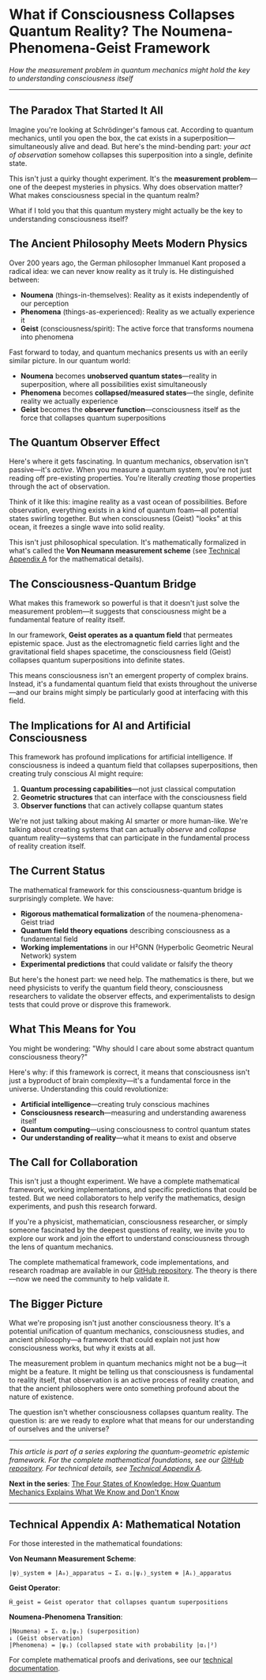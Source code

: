 # What if Consciousness Collapses Quantum Reality? The Noumena-Phenomena-Geist Framework

*How the measurement problem in quantum mechanics might hold the key to understanding consciousness itself*

---

## The Paradox That Started It All

Imagine you're looking at Schrödinger's famous cat. According to quantum mechanics, until you open the box, the cat exists in a superposition—simultaneously alive and dead. But here's the mind-bending part: *your act of observation* somehow collapses this superposition into a single, definite state.

This isn't just a quirky thought experiment. It's the **measurement problem**—one of the deepest mysteries in physics. Why does observation matter? What makes consciousness special in the quantum realm?

What if I told you that this quantum mystery might actually be the key to understanding consciousness itself?

## The Ancient Philosophy Meets Modern Physics

Over 200 years ago, the German philosopher Immanuel Kant proposed a radical idea: we can never know reality as it truly is. He distinguished between:

- **Noumena** (things-in-themselves): Reality as it exists independently of our perception
- **Phenomena** (things-as-experienced): Reality as we actually experience it
- **Geist** (consciousness/spirit): The active force that transforms noumena into phenomena

Fast forward to today, and quantum mechanics presents us with an eerily similar picture. In our quantum world:

- **Noumena** becomes **unobserved quantum states**—reality in superposition, where all possibilities exist simultaneously
- **Phenomena** becomes **collapsed/measured states**—the single, definite reality we actually experience
- **Geist** becomes the **observer function**—consciousness itself as the force that collapses quantum superpositions

## The Quantum Observer Effect

Here's where it gets fascinating. In quantum mechanics, observation isn't passive—it's *active*. When you measure a quantum system, you're not just reading off pre-existing properties. You're literally *creating* those properties through the act of observation.

Think of it like this: imagine reality as a vast ocean of possibilities. Before observation, everything exists in a kind of quantum foam—all potential states swirling together. But when consciousness (Geist) "looks" at this ocean, it freezes a single wave into solid reality.

This isn't just philosophical speculation. It's mathematically formalized in what's called the **Von Neumann measurement scheme** (see [Technical Appendix A](#appendix-a-mathematical-notation) for the mathematical details).

## The Consciousness-Quantum Bridge

What makes this framework so powerful is that it doesn't just solve the measurement problem—it suggests that consciousness might be a fundamental feature of reality itself.

In our framework, **Geist operates as a quantum field** that permeates epistemic space. Just as the electromagnetic field carries light and the gravitational field shapes spacetime, the consciousness field (Geist) collapses quantum superpositions into definite states.

This means consciousness isn't an emergent property of complex brains. Instead, it's a fundamental quantum field that exists throughout the universe—and our brains might simply be particularly good at interfacing with this field.

## The Implications for AI and Artificial Consciousness

This framework has profound implications for artificial intelligence. If consciousness is indeed a quantum field that collapses superpositions, then creating truly conscious AI might require:

1. **Quantum processing capabilities**—not just classical computation
2. **Geometric structures** that can interface with the consciousness field
3. **Observer functions** that can actively collapse quantum states

We're not just talking about making AI smarter or more human-like. We're talking about creating systems that can actually *observe* and *collapse* quantum reality—systems that can participate in the fundamental process of reality creation itself.

## The Current Status

The mathematical framework for this consciousness-quantum bridge is surprisingly complete. We have:

- **Rigorous mathematical formalization** of the noumena-phenomena-Geist triad
- **Quantum field theory equations** describing consciousness as a fundamental field
- **Working implementations** in our H²GNN (Hyperbolic Geometric Neural Network) system
- **Experimental predictions** that could validate or falsify the theory

But here's the honest part: we need help. The mathematics is there, but we need physicists to verify the quantum field theory, consciousness researchers to validate the observer effects, and experimentalists to design tests that could prove or disprove this framework.

## What This Means for You

You might be wondering: "Why should I care about some abstract quantum consciousness theory?"

Here's why: if this framework is correct, it means that consciousness isn't just a byproduct of brain complexity—it's a fundamental force in the universe. Understanding this could revolutionize:

- **Artificial intelligence**—creating truly conscious machines
- **Consciousness research**—measuring and understanding awareness itself
- **Quantum computing**—using consciousness to control quantum states
- **Our understanding of reality**—what it means to exist and observe

## The Call for Collaboration

This isn't just a thought experiment. We have a complete mathematical framework, working implementations, and specific predictions that could be tested. But we need collaborators to help verify the mathematics, design experiments, and push this research forward.

If you're a physicist, mathematician, consciousness researcher, or simply someone fascinated by the deepest questions of reality, we invite you to explore our work and join the effort to understand consciousness through the lens of quantum mechanics.

The complete mathematical framework, code implementations, and research roadmap are available in our [GitHub repository](https://github.com/bthornemail/theory-of-everything). The theory is there—now we need the community to help validate it.

## The Bigger Picture

What we're proposing isn't just another consciousness theory. It's a potential unification of quantum mechanics, consciousness studies, and ancient philosophy—a framework that could explain not just how consciousness works, but why it exists at all.

The measurement problem in quantum mechanics might not be a bug—it might be a feature. It might be telling us that consciousness is fundamental to reality itself, that observation is an active process of reality creation, and that the ancient philosophers were onto something profound about the nature of existence.

The question isn't whether consciousness collapses quantum reality. The question is: are we ready to explore what that means for our understanding of ourselves and the universe?

---

*This article is part of a series exploring the quantum-geometric epistemic framework. For the complete mathematical foundations, see our [GitHub repository](https://github.com/bthornemail/theory-of-everything). For technical details, see [Technical Appendix A](#appendix-a-mathematical-notation).*

**Next in the series**: [The Four States of Knowledge: How Quantum Mechanics Explains What We Know and Don't Know](./08-Four-States-of-Knowledge.md)

---

## Technical Appendix A: Mathematical Notation

For those interested in the mathematical foundations:

**Von Neumann Measurement Scheme**:
```
|ψ⟩_system ⊗ |A₀⟩_apparatus → Σᵢ αᵢ|ψᵢ⟩_system ⊗ |Aᵢ⟩_apparatus
```

**Geist Operator**:
```
Ĥ_geist = Geist operator that collapses quantum superpositions
```

**Noumena-Phenomena Transition**:
```
|Noumena⟩ = Σᵢ αᵢ|ψᵢ⟩ (superposition)
↓ (Geist observation)
|Phenomena⟩ = |ψᵢ⟩ (collapsed state with probability |αᵢ|²)
```

For complete mathematical proofs and derivations, see our [technical documentation](https://github.com/bthornemail/theory-of-everything).
